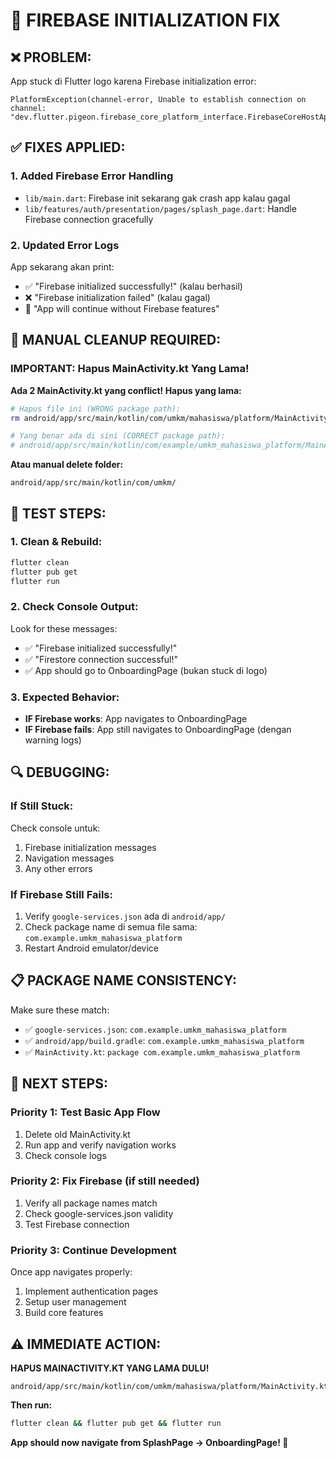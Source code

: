 # 🚨 FIREBASE INITIALIZATION FIX

## ❌ PROBLEM:
App stuck di Flutter logo karena Firebase initialization error:
```
PlatformException(channel-error, Unable to establish connection on channel: "dev.flutter.pigeon.firebase_core_platform_interface.FirebaseCoreHostApi.initializeCore"
```

## ✅ FIXES APPLIED:

### **1. Added Firebase Error Handling**
- `lib/main.dart`: Firebase init sekarang gak crash app kalau gagal
- `lib/features/auth/presentation/pages/splash_page.dart`: Handle Firebase connection gracefully

### **2. Updated Error Logs**
App sekarang akan print:
- ✅ "Firebase initialized successfully!" (kalau berhasil)
- ❌ "Firebase initialization failed" (kalau gagal)
- 🔄 "App will continue without Firebase features"

## 🔧 MANUAL CLEANUP REQUIRED:

### **IMPORTANT: Hapus MainActivity.kt Yang Lama!**

**Ada 2 MainActivity.kt yang conflict! Hapus yang lama:**

```bash
# Hapus file ini (WRONG package path):
rm android/app/src/main/kotlin/com/umkm/mahasiswa/platform/MainActivity.kt

# Yang benar ada di sini (CORRECT package path):
# android/app/src/main/kotlin/com/example/umkm_mahasiswa_platform/MainActivity.kt
```

**Atau manual delete folder:**
```
android/app/src/main/kotlin/com/umkm/
```

## 🚀 TEST STEPS:

### **1. Clean & Rebuild:**
```bash
flutter clean
flutter pub get
flutter run
```

### **2. Check Console Output:**
Look for these messages:
- ✅ "Firebase initialized successfully!" 
- ✅ "Firestore connection successful!"
- ✅ App should go to OnboardingPage (bukan stuck di logo)

### **3. Expected Behavior:**
- **IF Firebase works**: App navigates to OnboardingPage
- **IF Firebase fails**: App still navigates to OnboardingPage (dengan warning logs)

## 🔍 DEBUGGING:

### **If Still Stuck:**
Check console untuk:
1. Firebase initialization messages
2. Navigation messages  
3. Any other errors

### **If Firebase Still Fails:**
1. Verify `google-services.json` ada di `android/app/`
2. Check package name di semua file sama: `com.example.umkm_mahasiswa_platform`
3. Restart Android emulator/device

## 📋 PACKAGE NAME CONSISTENCY:

Make sure these match:
- ✅ `google-services.json`: `com.example.umkm_mahasiswa_platform`
- ✅ `android/app/build.gradle`: `com.example.umkm_mahasiswa_platform` 
- ✅ `MainActivity.kt`: `package com.example.umkm_mahasiswa_platform`

## 🎯 NEXT STEPS:

### **Priority 1: Test Basic App Flow**
1. Delete old MainActivity.kt
2. Run app and verify navigation works
3. Check console logs

### **Priority 2: Fix Firebase (if still needed)**
1. Verify all package names match
2. Check google-services.json validity
3. Test Firebase connection

### **Priority 3: Continue Development**
Once app navigates properly:
1. Implement authentication pages
2. Setup user management
3. Build core features

## ⚠️ IMMEDIATE ACTION:

**HAPUS MAINACTIVITY.KT YANG LAMA DULU!**
```
android/app/src/main/kotlin/com/umkm/mahasiswa/platform/MainActivity.kt
```

**Then run:**
```bash
flutter clean && flutter pub get && flutter run
```

**App should now navigate from SplashPage → OnboardingPage! 🚀**